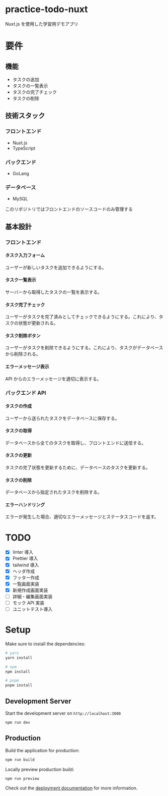 # practice-todo-nuxt

Nuxt.js を使用した学習用デモアプリ

# 要件

## 機能

- タスクの追加
- タスクの一覧表示
- タスクの完了チェック
- タスクの削除

## 技術スタック

### フロントエンド

- Nuxt.js
- TypeScript

### バックエンド

- GoLang

### データベース

- MySQL

このリポジトリではフロントエンドのソースコードのみ管理する

## 基本設計

### フロントエンド

#### タスク入力フォーム

ユーザーが新しいタスクを追加できるようにする。

#### タスク一覧表示

サーバーから取得したタスクの一覧を表示する。

#### タスク完了チェック

ユーザーがタスクを完了済みとしてチェックできるようにする。これにより、タスクの状態が更新される。

#### タスク削除ボタン

ユーザーがタスクを削除できるようにする。これにより、タスクがデータベースから削除される。

#### エラーメッセージ表示

API からのエラーメッセージを適切に表示する。

### バックエンド API

#### タスクの作成

ユーザーから送られたタスクをデータベースに保存する。

#### タスクの取得

データベースから全てのタスクを取得し、フロントエンドに送信する。

#### タスクの更新

タスクの完了状態を更新するために、データベースのタスクを更新する。

#### タスクの削除

データベースから指定されたタスクを削除する。

#### エラーハンドリング

エラーが発生した場合、適切なエラーメッセージとステータスコードを返す。

# TODO

- [x] linter 導入
- [x] Prettier 導入
- [x] tailwind 導入
- [x] ヘッダ作成
- [x] フッター作成
- [x] 一覧画面実装
- [x] 新規作成画面実装
- [ ] 詳細・編集画面実装
- [ ] モック API 実装
- [ ] ユニットテスト導入

# Setup

Make sure to install the dependencies:

```bash
# yarn
yarn install

# npm
npm install

# pnpm
pnpm install
```

## Development Server

Start the development server on `http://localhost:3000`

```bash
npm run dev
```

## Production

Build the application for production:

```bash
npm run build
```

Locally preview production build:

```bash
npm run preview
```

Check out the [deployment documentation](https://nuxt.com/docs/getting-started/deployment) for more information.
